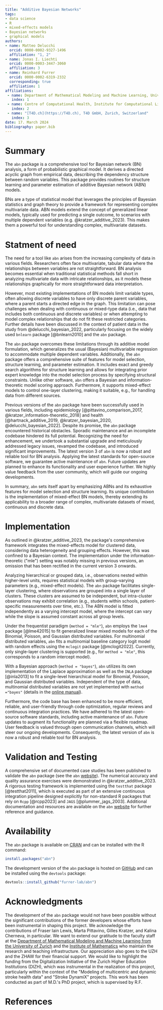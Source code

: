 ```yaml
---
title: "Additive Bayesian Networks"
tags:
- data science
- R
- mixed-effects models
- Bayesian networks
- graphical models
authors:
- name: Matteo Delucchi
  orcid: 0000-0002-9327-1496
  affiliation: "1, 2"
- name: Jonas I. Liechti
  orcid: 0000-0003-3447-3060
  affiliation: 3
- name: Reinhard Furrer
  orcid: 0000-0002-6319-2332
  corresponding: true
  affiliation: 1
affiliations:
 - name: Department of Mathematical Modeling and Machine Learning, University of Zurich, Zürich, Switzerland
   index: 1
 - name: Centre of Computational Health, Institute for Computational Life Sciences, Zurich University of Applied Sciences (ZHAW), Wädenswil, Switzerland
   index: 2
 - name: "[T4D.ch](https://T4D.ch), T4D GmbH, Zurich, Switzerland"
   index: 3
date: 17. March 2024
bibliography: paper.bib
---
```


# Summary
The `abn` package is a comprehensive tool for Bayesian network (BN) analysis, a form of probabilistic graphical model. 
It derives a directed acyclic graph from empirical data, describing the dependency structure between random variables. 
This package provides routines for structure learning and parameter estimation of additive Bayesian network (ABN) models.

BNs are a type of statistical model that leverages the principles of Bayesian statistics and graph theory to provide a framework for representing complex multivariate data. 
ABN models extend the concept of generalized linear models, typically used for predicting a single outcome, to scenarios with multiple dependent variables (e.g. @kratzer_additive_2023).
This makes them a powerful tool for understanding complex, multivariate datasets.

# Statment of need
The need for a tool like `abn` arises from the increasing complexity of data in various fields. 
Researchers often face multivariate, tabular data where the relationships between variables are not straightforward. 
BN analysis becomes essential when traditional statistical methods fall short in analyzing multivariate data with intricate relationships, as it models these relationships graphically for more straightforward data interpretation.

However, most existing implementations of BN models limit variable types, often allowing discrete variables to have only discrete parent variables, where a parent starts a directed edge in the graph.
This limitation can pose challenges when dealing with continuous or mixed-type data (i.e., data that includes both continuous and discrete variables) or when attempting to model complex relationships that do not fit these restricted categories.
Further details have been discussed in the context of patient data in the study from @delucchi_bayesian_2022, particularly focusing on the widely used `bnlearn` package [@bnlearn2010] and the `abn` package.

The `abn` package overcomes these limitations through its additive model formulation, which generalizes the usual (Bayesian) multivariable regression to accommodate multiple dependent variables.
Additionally, the `abn` package offers a comprehensive suite of features for model selection, structure learning, and parameter estimation.
It includes exact and greedy search algorithms for structure learning and allows for integrating prior expert knowledge into the model selection process by specifying structural constraints.
Unlike other software, `abn` offers a Bayesian and information-theoretic model scoring approach.
Furthermore, it supports mixed-effect models to control one-layer clustering, making it suitable, e.g., for handling data from different sources.

Previous versions of the `abn` package have been successfully used in various fields, including epidemiology [@pittavino_comparison_2017, @kratzer_information-theoretic_2018] and health [@hartnack_additive_2019, @kratzer_bayesian_2020, @delucchi_bayesian_2022].
Despite its promise, the `abn` package encountered historical obstacles.
Sporadic maintenance and an incomplete codebase hindered its full potential. 
Recognizing the need for enhancement, we undertook a substantial upgrade and meticulously addressed legacy issues, revamped the codebase, and introduced significant improvements. 
The latest version 3 of `abn` is now a robust and reliable tool for BN analysis.
Applying the latest standards for open-source software, we guarantee active maintenance of `abn`. 
Future updates are planned to enhance its functionality and user experience further. 
We highly value feedback from the user community, which will guide our ongoing developments.

In summary, `abn` sets itself apart by emphasizing ABNs and its exhaustive features for model selection and structure learning. 
Its unique contribution is the implementation of mixed-effect BN models, thereby extending its applicability to a broader range of complex, multivariate datasets of mixed, continuous and discrete data.

# Implementation
As outlined in @kratzer_additive_2023, the package's comprehensive framework integrates the mixed-effects model for clustered data, considering data heterogeneity and grouping effects.
However, this was confined to a Bayesian context. 
The implementation under the information-theoretic ("mle") setting was notably missing in previous versions, an omission that has been rectified in the current version 3 onwards.

Analyzing hierarchical or grouped data, i.e., observations nested within higher-level units, requires statistical models with group-varying parameters (e.g., mixed-effect models). 
The `abn` package facilitates single-layer clustering, where observations are grouped into a single layer of clusters. 
These clusters are assumed to be independent, but intra-cluster observations may exhibit correlation (e.g., students within schools, patient-specific measurements over time, etc.). 
The ABN model is fitted independently as a varying intercept model, where the intercept can vary while the slope is assumed constant across all group levels.

Under the frequentist paradigm (`method = "mle"`), `abn` employs the `lme4` package [@lme42015] to fit generalized linear mixed models for each of the Binomial, Poisson, and Gaussian distributed variables. 
For multinomial distributed variables, `abn` fits a multinomial baseline category logit model with random effects using the `mclogit` package [@mclogit2022]. 
Currently, only single-layer clustering is supported (e.g., for `method = "mle"`, this corresponds to a random intercept model).

With a Bayesian approach (`method = "bayes"`), `abn` utilizes its own implementation of the Laplace approximation as well as the `INLA` package [@inla2013] to fit a single-level hierarchical model for Binomial, Poisson, and Gaussian distributed variables. 
Independent of the type of data, multinomial distributed variables are not yet implemented with `method ="bayes"` (details in the [online manual](https://r-bayesian-networks.org/quick_start_example.html)).

Furthermore, the code base has been enhanced to be more efficient, reliable, and user-friendly through code optimization, regular reviews and continuous integration practices. 
We have adhered to the latest open-source software standards, including active maintenance of `abn`. 
Future updates to augment its functionality are planned via a flexible roadmap.
User feedback is valued through open communication channels, which will steer our ongoing developments. 
Consequently, the latest version of `abn` is now a robust and reliable tool for BN analysis.

# Validation and Testing
A comprehensive set of documented case studies has been published to validate the `abn` package (see the `abn` [website](https://r-bayesian-networks.org/)).
The numerical accuracy and quality assurance exercises were demonstrated in @kratzer_additive_2023.
A rigorous testing framework is implemented using the `testthat` package [@testthat2011], which is executed as part of an extensive continuous integration pipeline designed explicitly for non-standard R packages that rely on `Rcpp` [@rcpp2023] and `JAGS` [@plummer_jags_2003].
Additional documentation and resources are available on the `abn` [website](https://r-bayesian-networks.org/) for further reference and guidance.

# Availability

The `abn` package is available on [CRAN](https://cran.r-project.org/package=abn) and can be installed with the R command:

```r
install.packages("abn")
```

The development version of the `abn` package is hosted on [GitHub](https://github.com/furrer-lab/abn) and can be installed using the `devtools` package:

```r
devtools::install_github("furrer-lab/abn")
```

# Acknowledgments

The development of the `abn` package would not have been possible without the significant contributions of the former developers whose efforts have been instrumental in shaping this project. 
We acknowledge the contributions of Fraser Iain Lewis, Marta Pittavino, Gilles Kratzer, and Kalina Cherneva, in particular.
We want to extend our gratitude to the faculty staff at the [Department of Mathematical Modeling and Machine Learning from the University of Zurich](https://dm3l.uzh.ch/home) and the [Institute of Mathematics](https://www.math.uzh.ch/home) who maintain the research and teaching infrastructure.
Our appreciation also goes to the UZH and the ZHAW for their financial support. 
We would like to highlight the funding from the Digitalization Initiative of the Zurich Higher Education Institutions (DIZH), which was instrumental in the realization of this project, particularly within the context of the "Modeling of multicentric and dynamic stroke health data" and "Stroke DynamiX" projects.
This work has been conducted as part of M.D.'s PhD project, which is supervised by R.F.

# References
